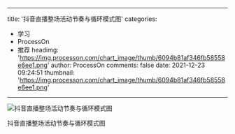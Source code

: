 
---
title: '抖音直播整场活动节奏与循环模式图'
categories: 
 - 学习
 - ProcessOn
 - 推荐
headimg: 'https://img.processon.com/chart_image/thumb/6094b81af346fb58558e6ee1.png'
author: ProcessOn
comments: false
date: 2021-12-23 09:24:51
thumbnail: 'https://img.processon.com/chart_image/thumb/6094b81af346fb58558e6ee1.png'
---

<div>   
<img class="thumb" alt="抖音直播整场活动节奏与循环模式图" src="https://img.processon.com/chart_image/thumb/6094b81af346fb58558e6ee1.png" referrerpolicy="no-referrer">
<p>抖音直播整场活动节奏与循环模式图</p>  
</div>
            